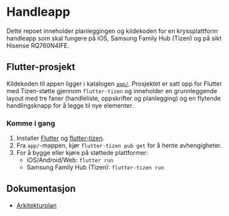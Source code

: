 # Handleapp


Dette repoet inneholder planleggingen og kildekoden for en kryssplattform
handleapp som skal fungere på iOS, Samsung Family Hub (Tizen) og på sikt
Hisense RQ760N4IFE.

## Flutter-prosjekt
Kildekoden til appen ligger i katalogen [`app/`](app/). Prosjektet er satt opp
for Flutter med Tizen-støtte gjennom `flutter-tizen` og inneholder en grunnleggende
layout med tre faner (handleliste, oppskrifter og planlegging) og en
flytende handlingsknapp for å legge til nye elementer.

### Komme i gang
1. Installer [Flutter](https://docs.flutter.dev/get-started/install) og
   [flutter-tizen](https://github.com/flutter-tizen/flutter-tizen#installation).
2. Fra `app/`-mappen, kjør `flutter-tizen pub get` for å hente avhengigheter.
3. For å bygge eller kjøre på støttede plattformer:
   - iOS/Android/Web: `flutter run`
   - Samsung Family Hub (Tizen): `flutter-tizen run`

## Dokumentasjon
- [Arkitekturplan](docs/architecture-plan.md)